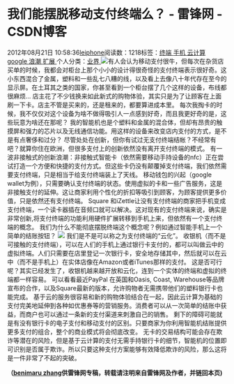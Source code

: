 
# 我们能摆脱移动支付终端么？ - 雷锋网 - CSDN博客


2012年08月21日 10:58:36[leiphone](https://me.csdn.net/leiphone)阅读数：1218标签：[终端																](https://so.csdn.net/so/search/s.do?q=终端&t=blog)[手机																](https://so.csdn.net/so/search/s.do?q=手机&t=blog)[云计算																](https://so.csdn.net/so/search/s.do?q=云计算&t=blog)[google																](https://so.csdn.net/so/search/s.do?q=google&t=blog)[浪潮																](https://so.csdn.net/so/search/s.do?q=浪潮&t=blog)[扩展																](https://so.csdn.net/so/search/s.do?q=扩展&t=blog)[
							](https://so.csdn.net/so/search/s.do?q=浪潮&t=blog)[
																					](https://so.csdn.net/so/search/s.do?q=google&t=blog)个人分类：[业界																](https://blog.csdn.net/leiphone/article/category/873390)
[
																								](https://so.csdn.net/so/search/s.do?q=google&t=blog)
[
				](https://so.csdn.net/so/search/s.do?q=云计算&t=blog)
[
			](https://so.csdn.net/so/search/s.do?q=云计算&t=blog)
[
		](https://so.csdn.net/so/search/s.do?q=手机&t=blog)
[
	](https://so.csdn.net/so/search/s.do?q=终端&t=blog)
![](http://www.leiphone.com/wp-content/uploads/2012/08/2555874.jpg)有人会认为移动支付很牛，但每次在杂货店买单的时候，我都会对柜台上那个小小的设计得很奇怪的支付终端表示很好奇。这小东西混合了金属，塑料和一些乱七八糟的线，以及看上去像八十年代存在至今的显示屏。在土耳其之类的国家，你甚至看到一个柜台摆了几个这样的设备，布线都很麻烦…
店主花了不少钱换来如此新式的购物体验，其实只是为了让顾客在上面刷一下卡。店主不管是买来的，还是租来的，都要算进成本里。
每次我掏卡的时候，我不仅仅对这个设备为啥不做得吸引人一点感到好奇，而且我更好奇的是，这些玩意为啥还在那呢？
我的智能机也是个塑料和金属的混合体，但却有昂贵的触摸屏和强力的芯片以及无线通信功能。用这样的设备来改变店内支付的方式，是不是有点奢侈和过分？
尽管处处在创新，但你有试过无支付终端结帐？不经常有吧？就算你住在欧洲，但很多支付上的创新依然没有离开支付终端的模式。
有一波非接触式的创新浪潮：非接触式智能卡（依然需要移动手持设备的nfc）正在尝试打造一个方便和快捷的支付方式。但这些卡仍没有颠覆掉支付终端，我们依然需要支付终端，只是相当于给支付终端装上了天线。
移动钱包的兴起（google wallet为例），只需要确认支付终端的状态。使用虚拟的卡和一些广告服务，这是非接触支付的延伸。这让商家利用个性化的折扣等吸引到顾客，为顾客提供更多价值，只是依然还有支付终端。
Square 和iZettle让没有支付终端的商家把手机变成支付终端，一个读卡器插在音频口就可以解决。这对现有的支付终端来说，确实是非常创新,将支付终端的功能利用硬件扩展转移到手机上来，但依然有一个支付终端的概念。
我们为什么不能彻底摆脱终端这个概念呢？例如通过智能手机上一个简单的结账按钮？
![](http://www.leiphone.com/wp-content/uploads/2012/08/google-wallet.png)
我们是不是可以称之为支付终端的“云化”。
收银机（而不是可接触的支付终端），可以在人们的手机上通过银行卡支付的，都可以叫做云中的虚拟终端。人们只需要在店里登记一次银行卡，安全地存储其中，然后就可以在云中（而不是手机上）在实体店像在Amazon或者iTunes那样的支付。
这是否可行呢？其实已经发生了，收银机越来越开放和云化，连到一个实体的终端和虚拟的终端都一样容易。
可以看看最近PayPal 在英国和Oasis, Coast, Warehouse等品牌宣布的合作，以及Square最新的版本，允许购物者无需携带他们的塑料银行卡也能完成。
基于云的服务很容易和新的购物体验结合在一起，因此云计算为基础的支付完美地延伸到各种如优惠券等的营销服务。消费者可以从一次简单的结账中获益，而商户也可以通过一条新的支付渠道来刺激自己的销售。
剩下的障碍可能就是有没有银行卡的电子支付和移动支付的区别。只要商家为你利用智能机结账提供更多支付的组合，整个的商业模式将会彻底改变。
无卡的交易结构可能会存在欺诈等潜在的风险，但是基于云计算的支付无需手持银行卡的细节，智能机的位置即可识别是否属于欺诈。所以只要这种支付方案能够有效降低欺诈的风险，那么这将是一件非常了不起的突破。

**（****[benimaru
 zhang](http://www.leiphone.com/author/zhc)****供****雷锋网****专稿，转载请注明来自雷锋网及作者，并链回本页)**

